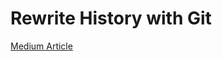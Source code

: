 # Rewrite History with Git
[Medium Article](https://medium.com/@dichharai/rewriting-history-with-git-3db3e2eed737)

